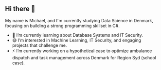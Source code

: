 ## Hi there 👋

My name is Michael, and I'm currently studying Data Science in Denmark, focusing on building a strong programming skillset in C#.

- 🌱 I’m currently learning about Database Systems and IT Security.
- 😄 I’m interested in Machine Learning, IT Security, and engaging projects that challenge me.
- ⚡ I’m currently working on a hypothetical case to optimize ambulance dispatch and task management across Denmark for Region Syd (school case).
  
<!--
**mbarosendal/mbarosendal** is a ✨ _special_ ✨ repository because its `README.md` (this file) appears on your GitHub profile.

Here are some ideas to get you started:

- 🔭 I’m currently working on ...
- 🌱 I’m currently learning ...
- 👯 I’m looking to collaborate on ...
- 🤔 I’m looking for help with ...
- 💬 Ask me about ...
- 📫 How to reach me: ...
- 😄 Pronouns: ...
- ⚡ Fun fact: ...
-->

